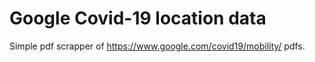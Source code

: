 # Google Covid-19 location data

Simple pdf scrapper of https://www.google.com/covid19/mobility/ pdfs. 
